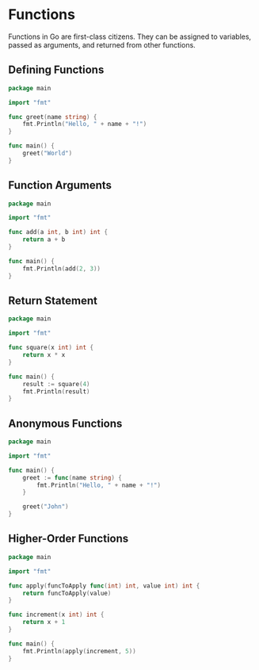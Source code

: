 # Functions

Functions in Go are first-class citizens. They can be assigned to variables, passed as arguments, and returned from other functions.

## Defining Functions

```go
package main

import "fmt"

func greet(name string) {
    fmt.Println("Hello, " + name + "!")
}

func main() {
    greet("World")
}
```

## Function Arguments

```go
package main

import "fmt"

func add(a int, b int) int {
    return a + b
}

func main() {
    fmt.Println(add(2, 3))
}
```

## Return Statement

```go
package main

import "fmt"

func square(x int) int {
    return x * x
}

func main() {
    result := square(4)
    fmt.Println(result)
}
```

## Anonymous Functions

```go
package main

import "fmt"

func main() {
    greet := func(name string) {
        fmt.Println("Hello, " + name + "!")
    }

    greet("John")
}
```

## Higher-Order Functions

```go
package main

import "fmt"

func apply(funcToApply func(int) int, value int) int {
    return funcToApply(value)
}

func increment(x int) int {
    return x + 1
}

func main() {
    fmt.Println(apply(increment, 5))
}
```
